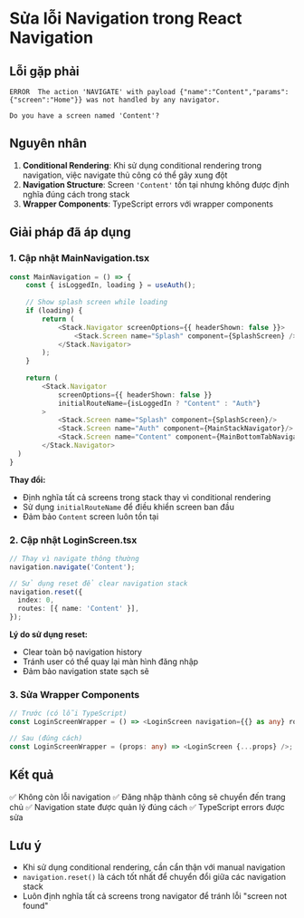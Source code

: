 # Sửa lỗi Navigation trong React Navigation

## Lỗi gặp phải

```
ERROR  The action 'NAVIGATE' with payload {"name":"Content","params":{"screen":"Home"}} was not handled by any navigator.

Do you have a screen named 'Content'?
```

## Nguyên nhân

1. **Conditional Rendering**: Khi sử dụng conditional rendering trong navigation, việc navigate thủ công có thể gây xung đột
2. **Navigation Structure**: Screen `'Content'` tồn tại nhưng không được định nghĩa đúng cách trong stack
3. **Wrapper Components**: TypeScript errors với wrapper components

## Giải pháp đã áp dụng

### 1. Cập nhật MainNavigation.tsx

```typescript
const MainNavigation = () => {
    const { isLoggedIn, loading } = useAuth();
    
    // Show splash screen while loading
    if (loading) {
        return (
            <Stack.Navigator screenOptions={{ headerShown: false }}>
                <Stack.Screen name="Splash" component={SplashScreen} />
            </Stack.Navigator>
        );
    }
    
    return (
        <Stack.Navigator 
            screenOptions={{ headerShown: false }}
            initialRouteName={isLoggedIn ? "Content" : "Auth"}
        >
            <Stack.Screen name="Splash" component={SplashScreen}/>
            <Stack.Screen name="Auth" component={MainStackNavigator}/>
            <Stack.Screen name="Content" component={MainBottomTabNavigator}/>
        </Stack.Navigator>
  )
}
```

**Thay đổi:**
- Định nghĩa tất cả screens trong stack thay vì conditional rendering
- Sử dụng `initialRouteName` để điều khiển screen ban đầu
- Đảm bảo `Content` screen luôn tồn tại

### 2. Cập nhật LoginScreen.tsx

```typescript
// Thay vì navigate thông thường
navigation.navigate('Content');

// Sử dụng reset để clear navigation stack
navigation.reset({
  index: 0,
  routes: [{ name: 'Content' }],
});
```

**Lý do sử dụng reset:**
- Clear toàn bộ navigation history
- Tránh user có thể quay lại màn hình đăng nhập
- Đảm bảo navigation state sạch sẽ

### 3. Sửa Wrapper Components

```typescript
// Trước (có lỗi TypeScript)
const LoginScreenWrapper = () => <LoginScreen navigation={{} as any} route={{} as any} />;

// Sau (đúng cách)
const LoginScreenWrapper = (props: any) => <LoginScreen {...props} />;
```

## Kết quả

✅ Không còn lỗi navigation
✅ Đăng nhập thành công sẽ chuyển đến trang chủ
✅ Navigation state được quản lý đúng cách
✅ TypeScript errors được sửa

## Lưu ý

- Khi sử dụng conditional rendering, cần cẩn thận với manual navigation
- `navigation.reset()` là cách tốt nhất để chuyển đổi giữa các navigation stack
- Luôn định nghĩa tất cả screens trong navigator để tránh lỗi "screen not found"
